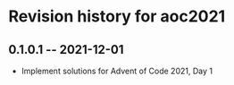 # Revision history for aoc2021

## 0.1.0.1 -- 2021-12-01

- Implement solutions for Advent of Code 2021, Day 1
